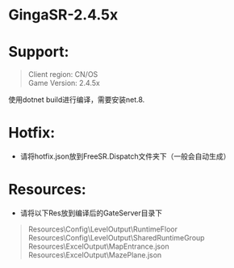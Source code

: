 # GingaSR-2.4.5x

# Support:
> Client region: CN/OS</br>
> Game Version: 2.4.5x</br>

使用dotnet build进行编译，需要安装net.8.

# Hotfix:

* 请将hotfix.json放到FreeSR.Dispatch文件夹下（一般会自动生成）

# Resources:
* 请将以下Res放到编译后的GateServer目录下
> Resources\Config\LevelOutput\RuntimeFloor</br>
> Resources\Config\LevelOutput\SharedRuntimeGroup</br>
> Resources\ExcelOutput\MapEntrance.json</br>
> Resources\ExcelOutput\MazePlane.json</br>

